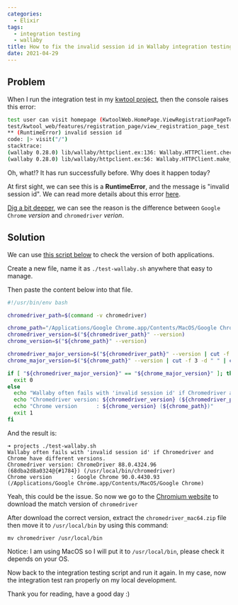 ```yaml
---
categories:
  - Elixir
tags:
  - integration testing
  - wallaby
title: How to fix the invalid session id in Wallaby integration testing
date: 2021-04-29
---
```



## Problem

When I run the integration test in my [kwtool project](https://github.com/byhbt/kwtool), then the console raises this error:

```bash
test user can visit homepage (KwtoolWeb.HomePage.ViewRegistrationPageTest)
test/kwtool_web/features/registration_page/view_registration_page_test.exs:11
** (RuntimeError) invalid session id
code: |> visit("/")
stacktrace:
(wallaby 0.28.0) lib/wallaby/httpclient.ex:136: Wallaby.HTTPClient.check_for_response_errors/1
(wallaby 0.28.0) lib/wallaby/httpclient.ex:56: Wallaby.HTTPClient.make_request/5
```

Oh, what!? It has run successfully before. Why does it happen today?

At first sight, we can see this is a **RuntimeError**, and the message is "invalid session id".
We can read more details about this error [here](https://developer.mozilla.org/en-US/docs/Web/WebDriver/Errors/InvalidSessionID).

[Dig a bit deeper](https://github.com/elixir-wallaby/wallaby/issues/468), we can see the reason is the difference between `Google Chrome` *version* and `chromedriver` *verion*.

## Solution

We can use [this script below](https://github.com/elixir-wallaby/wallaby/issues/468#issuecomment-810518368) to check the version of both applications.

Create a new file, name it as `./test-wallaby.sh` anywhere that easy to manage.

Then paste the content below into that file.

```bash
#!/usr/bin/env bash

chromedriver_path=$(command -v chromedriver)

chrome_path="/Applications/Google Chrome.app/Contents/MacOS/Google Chrome"
chromedriver_version=$("${chromedriver_path}" --version)
chrome_version=$("${chrome_path}" --version)

chromedriver_major_version=$("${chromedriver_path}" --version | cut -f 2 -d " " | cut -f 1 -d ".")
chrome_major_version=$("${chrome_path}" --version | cut -f 3 -d " " | cut -f 1 -d ".")

if [ "${chromedriver_major_version}" == "${chrome_major_version}" ]; then
  exit 0
else
  echo "Wallaby often fails with 'invalid session id' if Chromedriver and Chrome have different versions."
  echo "Chromedriver version: ${chromedriver_version} (${chromedriver_path})"
  echo "Chrome version      : ${chrome_version} (${chrome_path})"
  exit 1
fi
```

And the result is:

```shell
➜ projects ./test-wallaby.sh
Wallaby often fails with 'invalid session id' if Chromedriver and Chrome have different versions.
Chromedriver version: ChromeDriver 88.0.4324.96 (68dba2d8a0324@{#1784}) (/usr/local/bin/chromedriver)
Chrome version      : Google Chrome 90.0.4430.93  (/Applications/Google Chrome.app/Contents/MacOS/Google Chrome)
```

Yeah, this could be the issue. So now we go to the [Chromium website](https://chromedriver.chromium.org/downloads) to download the match version of `chromedriver`

After download the correct version, extract the `chromedriver_mac64.zip` file then move it to `/usr/local/bin` by using this command:

```shell
mv chromedriver /usr/local/bin
```

Notice: I am using MacOS so I will put it to `/usr/local/bin`, please check it depends on your OS.

Now back to the integration testing script and run it again. In my case, now the integration test ran properly on my local development.

Thank you for reading, have a good day :)
